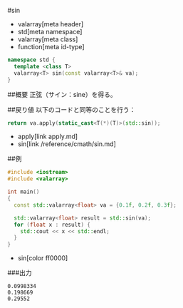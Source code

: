#sin
* valarray[meta header]
* std[meta namespace]
* valarray[meta class]
* function[meta id-type]

```cpp
namespace std {
  template <class T>
  valarray<T> sin(const valarray<T>& va);
}
```

##概要
正弦（サイン：sine）を得る。


##戻り値
以下のコードと同等のことを行う：

```cpp
return va.apply(static_cast<T(*)(T)>(std::sin));
```
* apply[link apply.md]
* sin[link /reference/cmath/sin.md]


##例
```cpp
#include <iostream>
#include <valarray>

int main()
{
  const std::valarray<float> va = {0.1f, 0.2f, 0.3f};

  std::valarray<float> result = std::sin(va);
  for (float x : result) {
    std::cout << x << std::endl;
  }
}
```
* sin[color ff0000]

###出力
```
0.0998334
0.198669
0.29552
```


